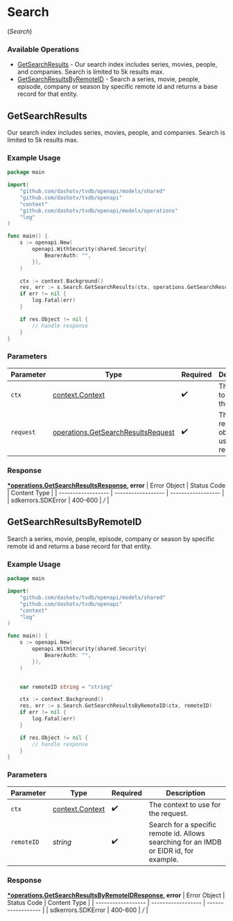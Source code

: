 # Search
(*Search*)

### Available Operations

* [GetSearchResults](#getsearchresults) - Our search index includes series, movies, people, and companies. Search is limited to 5k results max.
* [GetSearchResultsByRemoteID](#getsearchresultsbyremoteid) - Search a series, movie, people, episode, company or season by specific remote id and returns a base record for that entity.

## GetSearchResults

Our search index includes series, movies, people, and companies. Search is limited to 5k results max.

### Example Usage

```go
package main

import(
	"github.com/dashotv/tvdb/openapi/models/shared"
	"github.com/dashotv/tvdb/openapi"
	"context"
	"github.com/dashotv/tvdb/openapi/models/operations"
	"log"
)

func main() {
    s := openapi.New(
        openapi.WithSecurity(shared.Security{
            BearerAuth: "",
        }),
    )

    ctx := context.Background()
    res, err := s.Search.GetSearchResults(ctx, operations.GetSearchResultsRequest{})
    if err != nil {
        log.Fatal(err)
    }

    if res.Object != nil {
        // handle response
    }
}
```

### Parameters

| Parameter                                                                                | Type                                                                                     | Required                                                                                 | Description                                                                              |
| ---------------------------------------------------------------------------------------- | ---------------------------------------------------------------------------------------- | ---------------------------------------------------------------------------------------- | ---------------------------------------------------------------------------------------- |
| `ctx`                                                                                    | [context.Context](https://pkg.go.dev/context#Context)                                    | :heavy_check_mark:                                                                       | The context to use for the request.                                                      |
| `request`                                                                                | [operations.GetSearchResultsRequest](../../models/operations/getsearchresultsrequest.md) | :heavy_check_mark:                                                                       | The request object to use for the request.                                               |


### Response

**[*operations.GetSearchResultsResponse](../../models/operations/getsearchresultsresponse.md), error**
| Error Object       | Status Code        | Content Type       |
| ------------------ | ------------------ | ------------------ |
| sdkerrors.SDKError | 400-600            | */*                |

## GetSearchResultsByRemoteID

Search a series, movie, people, episode, company or season by specific remote id and returns a base record for that entity.

### Example Usage

```go
package main

import(
	"github.com/dashotv/tvdb/openapi/models/shared"
	"github.com/dashotv/tvdb/openapi"
	"context"
	"log"
)

func main() {
    s := openapi.New(
        openapi.WithSecurity(shared.Security{
            BearerAuth: "",
        }),
    )


    var remoteID string = "string"

    ctx := context.Background()
    res, err := s.Search.GetSearchResultsByRemoteID(ctx, remoteID)
    if err != nil {
        log.Fatal(err)
    }

    if res.Object != nil {
        // handle response
    }
}
```

### Parameters

| Parameter                                                                               | Type                                                                                    | Required                                                                                | Description                                                                             |
| --------------------------------------------------------------------------------------- | --------------------------------------------------------------------------------------- | --------------------------------------------------------------------------------------- | --------------------------------------------------------------------------------------- |
| `ctx`                                                                                   | [context.Context](https://pkg.go.dev/context#Context)                                   | :heavy_check_mark:                                                                      | The context to use for the request.                                                     |
| `remoteID`                                                                              | *string*                                                                                | :heavy_check_mark:                                                                      | Search for a specific remote id.  Allows searching for an IMDB or EIDR id, for example. |


### Response

**[*operations.GetSearchResultsByRemoteIDResponse](../../models/operations/getsearchresultsbyremoteidresponse.md), error**
| Error Object       | Status Code        | Content Type       |
| ------------------ | ------------------ | ------------------ |
| sdkerrors.SDKError | 400-600            | */*                |
